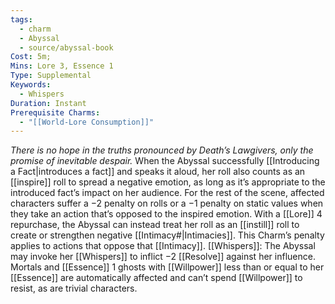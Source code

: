 ```yaml
---
tags:
  - charm
  - Abyssal
  - source/abyssal-book
Cost: 5m; 
Mins: Lore 3, Essence 1
Type: Supplemental
Keywords:
  - Whispers
Duration: Instant
Prerequisite Charms:
  - "[[World-Lore Consumption]]"
---
```

*There is no hope in the truths pronounced by Death’s Lawgivers, only the promise of inevitable despair.*
When the Abyssal successfully [[Introducing a Fact|introduces a fact]] and speaks it aloud, her roll also counts as an [[inspire]] roll to spread a negative emotion, as long as it’s appropriate to the introduced fact’s impact on her audience.
For the rest of the scene, affected characters suffer a −2 penalty on rolls or a −1 penalty on static values when they take an action that’s opposed to the inspired emotion.
With a [[Lore]] 4 repurchase, the Abyssal can instead treat her roll as an [[instill]] roll to create or strengthen negative [[Intimacy#|Intimacies]]. This Charm’s penalty applies to actions that oppose that [[Intimacy]].
[[Whispers]]: The Abyssal may invoke her [[Whispers]] to inflict −2 [[Resolve]] against her influence. Mortals and [[Essence]] 1 ghosts with [[Willpower]] less than or equal to her [[Essence]] are automatically affected and can’t spend [[Willpower]] to resist, as are trivial characters.